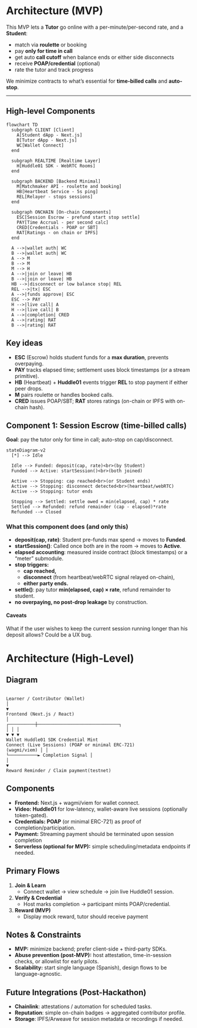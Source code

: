 # Architecture (MVP)

This MVP lets a **Tutor** go online with a per-minute/per-second rate, and a **Student**:

- match via **roulette** or booking
- pay **only for time in call**
- get auto **call cutoff** when balance ends or either side disconnects
- receive **POAP/credential** (optional)
- rate the tutor and track progress

We minimize contracts to what’s essential for **time-billed calls** and **auto-stop**.

---

## High-level Components

```mermaid
flowchart TD
  subgraph CLIENT [Client]
    A[Student dApp - Next.js]
    B[Tutor dApp - Next.js]
    WC[Wallet Connect]
  end

  subgraph REALTIME [Realtime Layer]
    H[Huddle01 SDK - WebRTC Rooms]
  end

  subgraph BACKEND [Backend Minimal]
    M[Matchmaker API - roulette and booking]
    HB[Heartbeat Service - 5s ping]
    REL[Relayer - stops sessions]
  end

  subgraph ONCHAIN [On-chain Components]
    ESC[Session Escrow - prefund start stop settle]
    PAY[Time Accrual - per second calc]
    CRED[Credentials - POAP or SBT]
    RAT[Ratings - on chain or IPFS]
  end

  A -->|wallet auth| WC
  B -->|wallet auth| WC
  A --> M
  B --> M
  M --> H
  A -->|join or leave| HB
  B -->|join or leave| HB
  HB -->|disconnect or low balance stop| REL
  REL -->|tx| ESC
  A -->|funds approve| ESC
  ESC --> PAY
  H -->|live call| A
  H -->|live call| B
  A -->|completion| CRED
  A -->|rating| RAT
  B -->|rating| RAT
```

## Key ideas

- **ESC** (Escrow) holds student funds for a **max duration**, prevents overpaying.
- **PAY** tracks elapsed time; settlement uses block timestamps (or a stream primitive).
- **HB** (Heartbeat) + **Huddle01** events trigger **REL** to stop payment if either peer drops.
- **M** pairs roulette or handles booked calls.
- **CRED** issues POAP/SBT; **RAT** stores ratings (on-chain or IPFS with on-chain hash).

## Component 1: Session Escrow (time-billed calls)

**Goal**: pay the tutor only for time in call; auto-stop on cap/disconnect.

```mermaid
stateDiagram-v2
  [*] --> Idle

  Idle --> Funded: deposit(cap, rate)<br>(by Student)
  Funded --> Active: startSession()<br>(both joined)

  Active --> Stopping: cap reached<br>(or Student ends)
  Active --> Stopping: disconnect detected<br>(heartbeat/webRTC)
  Active --> Stopping: tutor ends

  Stopping --> Settled: settle owed = min(elapsed, cap) * rate
  Settled --> Refunded: refund remainder (cap - elapsed)*rate
  Refunded --> Closed
```

### What this component does (and only this)

- **deposit(cap, rate)**: Student pre-funds max spend → moves to **Funded**.
- **startSession()**: Called once both are in the room → moves to **Active**.
- **elapsed accounting**: measured inside contract (block timestamps) or a “meter” submodule.
- **stop triggers:**
  - **cap reached,**
  - **disconnect** (from heartbeat/webRTC signal relayed on-chain),
  - **either party ends.**
- **settle()**: pay tutor **min(elapsed, cap) × rate**, refund remainder to student.
- **no overpaying, no post-drop leakage** by construction.

#### Caveats

What if the user wishes to keep the current session running longer than his deposit allows? Could be a UX bug.

# Architecture (High-Level)

## Diagram

```

Learner / Contributor (Wallet)
│
▼
Frontend (Next.js / React)
│
┌──────────┼───────────────────────────────┐
│ │ │
▼ ▼ ▼
Wallet Huddle01 SDK Credential Mint
Connect (Live Sessions) (POAP or minimal ERC-721)
(wagmi/viem) │ │
└───────────► Completion Signal │
│
▼
Reward Reminder / Claim payment(testnet)

```

## Components

- **Frontend:** Next.js + wagmi/viem for wallet connect.
- **Video:** **Huddle01** for low-latency, wallet-aware live sessions (optionally token-gated).
- **Credentials:** **POAP** (or minimal ERC-721) as proof of completion/participation.
- **Payment:** Streaming payment should be terminated upon session completion
- **Serverless (optional for MVP):** simple scheduling/metadata endpoints if needed.

## Primary Flows

1. **Join & Learn**
   - Connect wallet → view schedule → join live Huddle01 session.
2. **Verify & Credential**
   - Host marks completion → participant mints POAP/credential.
3. **Reward (MVP)**
   - Display mock reward, tutor should receive payment

## Notes & Constraints

- **MVP:** minimize backend; prefer client-side + third-party SDKs.
- **Abuse prevention (post-MVP):** host attestation, time-in-session checks, or allowlist for early pilots.
- **Scalability:** start single language (Spanish), design flows to be language-agnostic.

## Future Integrations (Post-Hackathon)

- **Chainlink**: attestations / automation for scheduled tasks.
- **Reputation**: simple on-chain badges → aggregated contributor profile.
- **Storage**: IPFS/Arweave for session metadata or recordings if needed.

```

```
